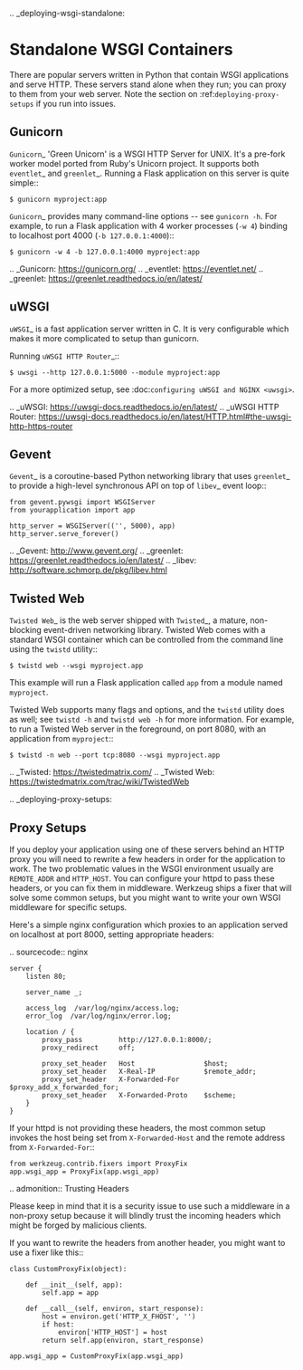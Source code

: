 .. \_deploying-wsgi-standalone:

# Standalone WSGI Containers

There are popular servers written in Python that contain WSGI applications and
serve HTTP. These servers stand alone when they run; you can proxy to them
from your web server. Note the section on :ref:`deploying-proxy-setups` if you
run into issues.

## Gunicorn

`Gunicorn`_ 'Green Unicorn' is a WSGI HTTP Server for UNIX. It's a pre-fork
worker model ported from Ruby's Unicorn project. It supports both `eventlet`_
and `greenlet`\_. Running a Flask application on this server is quite simple::

    $ gunicorn myproject:app

`Gunicorn`\_ provides many command-line options -- see `gunicorn -h`.
For example, to run a Flask application with 4 worker processes (`-w 4`) binding to localhost port 4000 (`-b 127.0.0.1:4000`)::

    $ gunicorn -w 4 -b 127.0.0.1:4000 myproject:app

.. \_Gunicorn: https://gunicorn.org/
.. \_eventlet: https://eventlet.net/
.. \_greenlet: https://greenlet.readthedocs.io/en/latest/

## uWSGI

`uWSGI`\_ is a fast application server written in C. It is very configurable
which makes it more complicated to setup than gunicorn.

Running `uWSGI HTTP Router`\_::

    $ uwsgi --http 127.0.0.1:5000 --module myproject:app

For a more optimized setup, see :doc:`configuring uWSGI and NGINX <uwsgi>`.

.. \_uWSGI: https://uwsgi-docs.readthedocs.io/en/latest/
.. \_uWSGI HTTP Router: https://uwsgi-docs.readthedocs.io/en/latest/HTTP.html#the-uwsgi-http-https-router

## Gevent

`Gevent`_ is a coroutine-based Python networking library that uses
`greenlet`_ to provide a high-level synchronous API on top of `libev`\_
event loop::

    from gevent.pywsgi import WSGIServer
    from yourapplication import app

    http_server = WSGIServer(('', 5000), app)
    http_server.serve_forever()

.. \_Gevent: http://www.gevent.org/
.. \_greenlet: https://greenlet.readthedocs.io/en/latest/
.. \_libev: http://software.schmorp.de/pkg/libev.html

## Twisted Web

`Twisted Web`_ is the web server shipped with `Twisted`_, a mature,
non-blocking event-driven networking library. Twisted Web comes with a
standard WSGI container which can be controlled from the command line using
the `twistd` utility::

    $ twistd web --wsgi myproject.app

This example will run a Flask application called `app` from a module named
`myproject`.

Twisted Web supports many flags and options, and the `twistd` utility does
as well; see `twistd -h` and `twistd web -h` for more information. For
example, to run a Twisted Web server in the foreground, on port 8080, with an
application from `myproject`::

    $ twistd -n web --port tcp:8080 --wsgi myproject.app

.. \_Twisted: https://twistedmatrix.com/
.. \_Twisted Web: https://twistedmatrix.com/trac/wiki/TwistedWeb

.. \_deploying-proxy-setups:

## Proxy Setups

If you deploy your application using one of these servers behind an HTTP proxy
you will need to rewrite a few headers in order for the application to work.
The two problematic values in the WSGI environment usually are `REMOTE_ADDR`
and `HTTP_HOST`. You can configure your httpd to pass these headers, or you
can fix them in middleware. Werkzeug ships a fixer that will solve some common
setups, but you might want to write your own WSGI middleware for specific
setups.

Here's a simple nginx configuration which proxies to an application served on
localhost at port 8000, setting appropriate headers:

.. sourcecode:: nginx

    server {
        listen 80;

        server_name _;

        access_log  /var/log/nginx/access.log;
        error_log  /var/log/nginx/error.log;

        location / {
            proxy_pass         http://127.0.0.1:8000/;
            proxy_redirect     off;

            proxy_set_header   Host                 $host;
            proxy_set_header   X-Real-IP            $remote_addr;
            proxy_set_header   X-Forwarded-For      $proxy_add_x_forwarded_for;
            proxy_set_header   X-Forwarded-Proto    $scheme;
        }
    }

If your httpd is not providing these headers, the most common setup invokes the
host being set from `X-Forwarded-Host` and the remote address from
`X-Forwarded-For`::

    from werkzeug.contrib.fixers import ProxyFix
    app.wsgi_app = ProxyFix(app.wsgi_app)

.. admonition:: Trusting Headers

Please keep in mind that it is a security issue to use such a middleware in
a non-proxy setup because it will blindly trust the incoming headers which
might be forged by malicious clients.

If you want to rewrite the headers from another header, you might want to
use a fixer like this::

    class CustomProxyFix(object):

        def __init__(self, app):
            self.app = app

        def __call__(self, environ, start_response):
            host = environ.get('HTTP_X_FHOST', '')
            if host:
                environ['HTTP_HOST'] = host
            return self.app(environ, start_response)

    app.wsgi_app = CustomProxyFix(app.wsgi_app)
